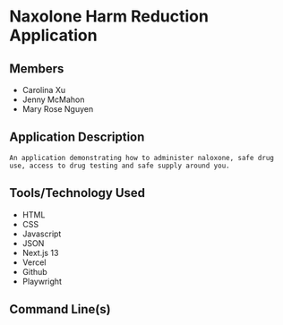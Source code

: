 # Naxolone Harm Reduction Application

## Members

- Carolina Xu
- Jenny McMahon
- Mary Rose Nguyen

## Application Description

```
An application demonstrating how to administer naloxone, safe drug use, access to drug testing and safe supply around you.

```

## Tools/Technology Used

- HTML
- CSS
- Javascript
- JSON
- Next.js 13
- Vercel
- Github
- Playwright

## Command Line(s)
